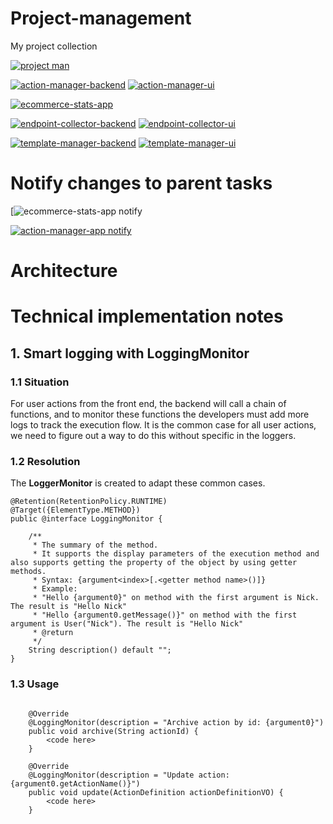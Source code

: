 # Project-management

My project collection

[![project man](https://github.com/hvantran/project-management/actions/workflows/workflow.yaml/badge.svg)](https://github.com/hvantran/project-management/actions/workflows/workflow.yaml)

[![action-manager-backend](https://github.com/hvantran/project-management/actions/workflows/action-manager-backend-ci.yaml/badge.svg)](https://github.com/hvantran/project-management/actions/workflows/action-manager-backend-ci.yaml)
[![action-manager-ui](https://github.com/hvantran/project-management/actions/workflows/action-manager-ui-ci.yaml/badge.svg)](https://github.com/hvantran/project-management/actions/workflows/action-manager-ui-ci.yaml)

[![ecommerce-stats-app](https://github.com/hvantran/project-management/actions/workflows/ecommerce-stats-app-ci.yaml/badge.svg)](https://github.com/hvantran/project-management/actions/workflows/ecommerce-stats-app-ci.yaml)

[![endpoint-collector-backend](https://github.com/hvantran/project-management/actions/workflows/endpoint-collector-backend-ci.yaml/badge.svg)](https://github.com/hvantran/project-management/actions/workflows/endpoint-collector-backend-ci.yaml)
[![endpoint-collector-ui](https://github.com/hvantran/project-management/actions/workflows/endpoint-collector-ui-ci.yaml/badge.svg)](https://github.com/hvantran/project-management/actions/workflows/endpoint-collector-ui-ci.yaml)

[![template-manager-backend](https://github.com/hvantran/project-management/actions/workflows/template-manager-backend-ci.yaml/badge.svg)](https://github.com/hvantran/project-management/actions/workflows/template-manager-backend-ci.yaml)
[![template-manager-ui](https://github.com/hvantran/project-management/actions/workflows/template-manager-ui-ci.yaml/badge.svg)](https://github.com/hvantran/project-management/actions/workflows/template-manager-ui-ci.yaml)

# Notify changes to parent tasks

[![[ecommerce-stats-app notify](https://github.com/hvantran/ecommerce-stats-app/actions/workflows/notify-parent-ci.yaml/badge.svg)](https://github.com/hvantran/ecommerce-stats-app/actions/workflows/notify-parent-ci.yaml)

[![action-manager-app notify](https://github.com/hvantran/template-management-app/actions/workflows/notify-parent-ci.yaml/badge.svg)](https://github.com/hvantran/template-management-app/actions/workflows/notify-parent-ci.yaml)

# Architecture
<TBD>

# Technical implementation notes
  
## 1. Smart logging with LoggingMonitor

### 1.1 Situation

For user actions from the front end, the backend will call a chain of functions, and to monitor these functions the developers must add more logs to track the execution flow. It is the common case for all user actions, we need to figure out a way to do this without specific in the loggers. 

### 1.2 Resolution

The **LoggerMonitor** is created to adapt these common cases.
```
@Retention(RetentionPolicy.RUNTIME)
@Target({ElementType.METHOD})
public @interface LoggingMonitor {

    /**
     * The summary of the method.
     * It supports the display parameters of the execution method and also supports getting the property of the object by using getter methods.
     * Syntax: {argument<index>[.<getter method name>()]}
     * Example:
     * "Hello {argument0}" on method with the first argument is Nick. The result is "Hello Nick"
     * "Hello {argument0.getMessage()}" on method with the first argument is User("Nick"). The result is "Hello Nick"
     * @return
     */
    String description() default "";
}
```

### 1.3 Usage
```

    @Override
    @LoggingMonitor(description = "Archive action by id: {argument0}")
    public void archive(String actionId) {
        <code here>
    }

    @Override
    @LoggingMonitor(description = "Update action: {argument0.getActionName()}")
    public void update(ActionDefinition actionDefinitionVO) {
        <code here>
    }
```



